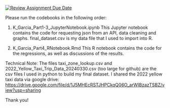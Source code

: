[![Review Assignment Due Date](https://classroom.github.com/assets/deadline-readme-button-24ddc0f5d75046c5622901739e7c5dd533143b0c8e959d652212380cedb1ea36.svg)](https://classroom.github.com/a/x2gWpnvM)


Please run the codebooks in the following order:

1. K_Garcia_Part1-3_JupyterNotebook.ipynb
  This Jupyter notebook contains the code for requesting json from an API, data cleaning and graphs.
  final_dataset.csv is my data file that I used to import into R. 

2. K_Garcia_Part4_RNotebook.Rmd
This R notebook contains the code for the regressions, as well as discussions of the results.

Technical Note: The files taxi_zone_lookup.csv and 2022_Yellow_Taxi_Trip_Data_20240330.csv (too large for github) are the csv files I used in python to build my final dataset.
  I shared the 2022 yellow taxi data via google drive: https://drive.google.com/file/d/1J5MHEcRSTJHPCkqQ06O_arWIBzazTSBZ/view?usp=sharing

Thank you!
